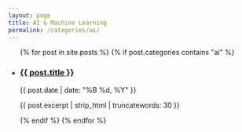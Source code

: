 ```yaml
---
layout: page
title: AI & Machine Learning
permalink: /categories/ai/
---
```


<ul class="post-list">
  {% for post in site.posts %}
    {% if post.categories contains "ai" %}
      <li>
        <h3><a href="{{ post.url | relative_url }}">{{ post.title }}</a></h3>
        <span>{{ post.date | date: "%B %d, %Y" }}</span>
        <p>{{ post.excerpt | strip_html | truncatewords: 30 }}</p>
      </li>
    {% endif %}
  {% endfor %}
</ul>
